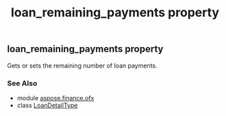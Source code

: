 ﻿---
title: loan_remaining_payments property
second_title: Aspose.Finance for Python via .NET API References
description: 
type: docs
weight: 80
url: /python-net/aspose.finance.ofx/loandetailtype/loan_remaining_payments/
is_root: false
---

## loan_remaining_payments property


Gets or sets the remaining number of loan payments.

### See Also
* module [aspose.finance.ofx](../../)
* class [LoanDetailType](/finance/python-net/aspose.finance.ofx/loandetailtype)

